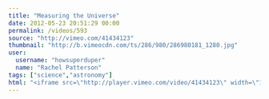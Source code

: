```yaml
---
title: "Measuring the Universe"
date: 2012-05-23 20:51:29 00:00
permalink: /videos/593
source: "http://vimeo.com/41434123"
thumbnail: "http://b.vimeocdn.com/ts/286/980/286980181_1280.jpg"
user:
  username: "howsuperduper"
  name: "Rachel Patterson"
tags: ["science","astronomy"]
html: "<iframe src=\"http://player.vimeo.com/video/41434123\" width=\"1280\" height=\"960\" frameborder=\"0\" webkitallowfullscreen mozallowfullscreen allowfullscreen></iframe>"
---
```


